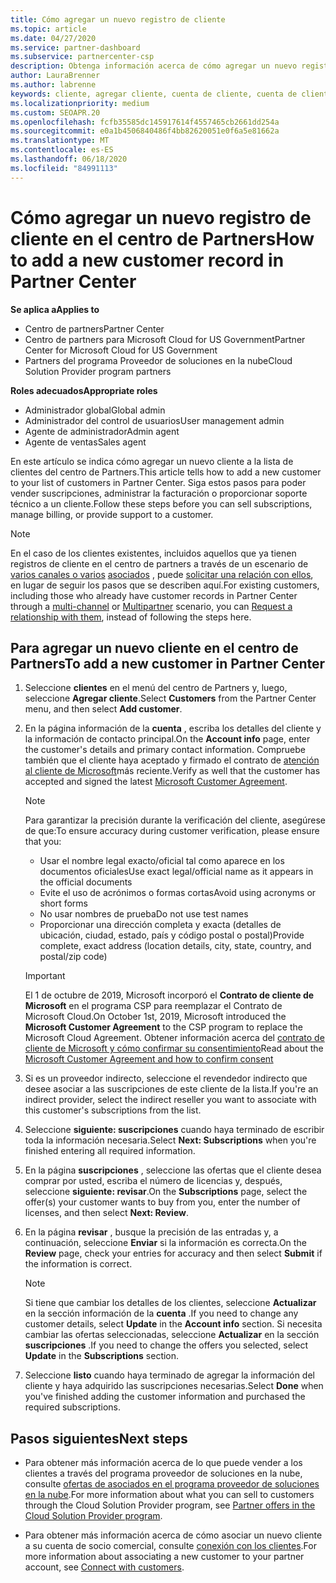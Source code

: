 ```yaml
---
title: Cómo agregar un nuevo registro de cliente
ms.topic: article
ms.date: 04/27/2020
ms.service: partner-dashboard
ms.subservice: partnercenter-csp
description: Obtenga información acerca de cómo agregar un nuevo registro de cliente en el centro de Partners. A continuación, puede vender las suscripciones del cliente, administrar la facturación o proporcionar soporte al cliente.
author: LauraBrenner
ms.author: labrenne
keywords: cliente, agregar cliente, cuenta de cliente, cuenta de cliente en el centro de Partners, clientes, agregar clientes, crear cuenta de cliente
ms.localizationpriority: medium
ms.custom: SEOAPR.20
ms.openlocfilehash: fcfb35585dc145917614f4557465cb2661dd254a
ms.sourcegitcommit: e0a1b4506840486f4bb82620051e0f6a5e81662a
ms.translationtype: MT
ms.contentlocale: es-ES
ms.lasthandoff: 06/18/2020
ms.locfileid: "84991113"
---
```

# <a name="how-to-add-a-new-customer-record-in-partner-center"></a><span data-ttu-id="7da17-105">Cómo agregar un nuevo registro de cliente en el centro de Partners</span><span class="sxs-lookup"><span data-stu-id="7da17-105">How to add a new customer record in Partner Center</span></span>

<span data-ttu-id="7da17-106">**Se aplica a**</span><span class="sxs-lookup"><span data-stu-id="7da17-106">**Applies to**</span></span>

- <span data-ttu-id="7da17-107">Centro de partners</span><span class="sxs-lookup"><span data-stu-id="7da17-107">Partner Center</span></span>
- <span data-ttu-id="7da17-108">Centro de partners para Microsoft Cloud for US Government</span><span class="sxs-lookup"><span data-stu-id="7da17-108">Partner Center for Microsoft Cloud for US Government</span></span>
- <span data-ttu-id="7da17-109">Partners del programa Proveedor de soluciones en la nube</span><span class="sxs-lookup"><span data-stu-id="7da17-109">Cloud Solution Provider program partners</span></span>

<span data-ttu-id="7da17-110">**Roles adecuados**</span><span class="sxs-lookup"><span data-stu-id="7da17-110">**Appropriate roles**</span></span>

- <span data-ttu-id="7da17-111">Administrador global</span><span class="sxs-lookup"><span data-stu-id="7da17-111">Global admin</span></span>
- <span data-ttu-id="7da17-112">Administrador del control de usuarios</span><span class="sxs-lookup"><span data-stu-id="7da17-112">User management admin</span></span>
- <span data-ttu-id="7da17-113">Agente de administrador</span><span class="sxs-lookup"><span data-stu-id="7da17-113">Admin agent</span></span>
- <span data-ttu-id="7da17-114">Agente de ventas</span><span class="sxs-lookup"><span data-stu-id="7da17-114">Sales agent</span></span>

<span data-ttu-id="7da17-115">En este artículo se indica cómo agregar un nuevo cliente a la lista de clientes del centro de Partners.</span><span class="sxs-lookup"><span data-stu-id="7da17-115">This article tells how to add a new customer to your list of customers in Partner Center.</span></span> <span data-ttu-id="7da17-116">Siga estos pasos para poder vender suscripciones, administrar la facturación o proporcionar soporte técnico a un cliente.</span><span class="sxs-lookup"><span data-stu-id="7da17-116">Follow these steps before you can sell subscriptions, manage billing, or provide support to a customer.</span></span>

>[!NOTE]
><span data-ttu-id="7da17-117">En el caso de los clientes existentes, incluidos aquellos que ya tienen registros de cliente en el centro de partners a través de un escenario de [varios canales o varios](multichannel.md) [asociados](multipartner.md) , puede [solicitar una relación con ellos](request-a-relationship-with-a-customer.md), en lugar de seguir los pasos que se describen aquí.</span><span class="sxs-lookup"><span data-stu-id="7da17-117">For existing customers, including those who already have customer records in Partner Center through a [multi-channel](multichannel.md) or [Multipartner](multipartner.md) scenario, you can [Request a relationship with them](request-a-relationship-with-a-customer.md), instead of following the steps here.</span></span>

## <a name="to-add-a-new-customer-in-partner-center"></a><span data-ttu-id="7da17-118">Para agregar un nuevo cliente en el centro de Partners</span><span class="sxs-lookup"><span data-stu-id="7da17-118">To add a new customer in Partner Center</span></span>

1. <span data-ttu-id="7da17-119">Seleccione **clientes** en el menú del centro de Partners y, luego, seleccione **Agregar cliente**.</span><span class="sxs-lookup"><span data-stu-id="7da17-119">Select **Customers** from the Partner Center menu, and then select **Add customer**.</span></span>

2. <span data-ttu-id="7da17-120">En la página información de la **cuenta** , escriba los detalles del cliente y la información de contacto principal.</span><span class="sxs-lookup"><span data-stu-id="7da17-120">On the **Account info** page, enter the customer's details and primary contact information.</span></span> <span data-ttu-id="7da17-121">Compruebe también que el cliente haya aceptado y firmado el contrato de [atención al cliente de Microsoft](agreements.md)más reciente.</span><span class="sxs-lookup"><span data-stu-id="7da17-121">Verify as well that the customer has accepted and signed the latest [Microsoft Customer Agreement](agreements.md).</span></span>

   >[!NOTE]
   >
   ><span data-ttu-id="7da17-122">Para garantizar la precisión durante la verificación del cliente, asegúrese de que:</span><span class="sxs-lookup"><span data-stu-id="7da17-122">To ensure accuracy during customer verification, please ensure that you:</span></span>
   >
   >- <span data-ttu-id="7da17-123">Usar el nombre legal exacto/oficial tal como aparece en los documentos oficiales</span><span class="sxs-lookup"><span data-stu-id="7da17-123">Use exact legal/official name as it appears in the official documents</span></span>
   >- <span data-ttu-id="7da17-124">Evite el uso de acrónimos o formas cortas</span><span class="sxs-lookup"><span data-stu-id="7da17-124">Avoid using acronyms or short forms</span></span>
   >- <span data-ttu-id="7da17-125">No usar nombres de prueba</span><span class="sxs-lookup"><span data-stu-id="7da17-125">Do not use test names</span></span>
   >- <span data-ttu-id="7da17-126">Proporcionar una dirección completa y exacta (detalles de ubicación, ciudad, estado, país y código postal o postal)</span><span class="sxs-lookup"><span data-stu-id="7da17-126">Provide complete, exact address (location details, city, state, country, and postal/zip code)</span></span>

   >[!IMPORTANT]
   > <span data-ttu-id="7da17-127">El 1 de octubre de 2019, Microsoft incorporó el **Contrato de cliente de Microsoft** en el programa CSP para reemplazar el Contrato de Microsoft Cloud.</span><span class="sxs-lookup"><span data-stu-id="7da17-127">On October 1st, 2019, Microsoft introduced the **Microsoft Customer Agreement** to the CSP program to replace the Microsoft Cloud Agreement.</span></span> <span data-ttu-id="7da17-128">Obtener información acerca del [contrato de cliente de Microsoft y cómo confirmar su consentimiento](confirm-customer-agreement.md)</span><span class="sxs-lookup"><span data-stu-id="7da17-128">Read about the [Microsoft Customer Agreement and how to confirm consent](confirm-customer-agreement.md)</span></span>
  
3. <span data-ttu-id="7da17-129">Si es un proveedor indirecto, seleccione el revendedor indirecto que desee asociar a las suscripciones de este cliente de la lista.</span><span class="sxs-lookup"><span data-stu-id="7da17-129">If you're an indirect provider, select the indirect reseller you want to associate with this customer's subscriptions from the list.</span></span>

4. <span data-ttu-id="7da17-130">Seleccione **siguiente: suscripciones** cuando haya terminado de escribir toda la información necesaria.</span><span class="sxs-lookup"><span data-stu-id="7da17-130">Select **Next: Subscriptions** when you're finished entering all required information.</span></span>

5. <span data-ttu-id="7da17-131">En la página **suscripciones** , seleccione las ofertas que el cliente desea comprar por usted, escriba el número de licencias y, después, seleccione **siguiente: revisar**.</span><span class="sxs-lookup"><span data-stu-id="7da17-131">On the **Subscriptions** page, select the offer(s) your customer wants to buy from you, enter the number of licenses, and then select **Next: Review**.</span></span>

6. <span data-ttu-id="7da17-132">En la página **revisar** , busque la precisión de las entradas y, a continuación, seleccione **Enviar** si la información es correcta.</span><span class="sxs-lookup"><span data-stu-id="7da17-132">On the **Review** page, check your entries for accuracy and then select **Submit** if the information is correct.</span></span>

   >[!NOTE]
   ><span data-ttu-id="7da17-133">Si tiene que cambiar los detalles de los clientes, seleccione **Actualizar** en la sección información de la **cuenta** .</span><span class="sxs-lookup"><span data-stu-id="7da17-133">If you need to change any customer details, select **Update** in the **Account info** section.</span></span> <span data-ttu-id="7da17-134">Si necesita cambiar las ofertas seleccionadas, seleccione **Actualizar** en la sección **suscripciones** .</span><span class="sxs-lookup"><span data-stu-id="7da17-134">If you need to change the offers you selected, select **Update** in the **Subscriptions** section.</span></span>

7. <span data-ttu-id="7da17-135">Seleccione **listo** cuando haya terminado de agregar la información del cliente y haya adquirido las suscripciones necesarias.</span><span class="sxs-lookup"><span data-stu-id="7da17-135">Select **Done** when you've finished adding the customer information and purchased the required subscriptions.</span></span>

## <a name="next-steps"></a><span data-ttu-id="7da17-136">Pasos siguientes</span><span class="sxs-lookup"><span data-stu-id="7da17-136">Next steps</span></span>

- <span data-ttu-id="7da17-137">Para obtener más información acerca de lo que puede vender a los clientes a través del programa proveedor de soluciones en la nube, consulte [ofertas de asociados en el programa proveedor de soluciones en la nube](csp-offers.md).</span><span class="sxs-lookup"><span data-stu-id="7da17-137">For more information about what you can sell to customers through the Cloud Solution Provider program, see [Partner offers in the Cloud Solution Provider program](csp-offers.md).</span></span>

- <span data-ttu-id="7da17-138">Para obtener más información acerca de cómo asociar un nuevo cliente a su cuenta de socio comercial, consulte [conexión con los clientes](customer-accounts.md).</span><span class="sxs-lookup"><span data-stu-id="7da17-138">For more information about associating a new customer to your partner account, see [Connect with customers](customer-accounts.md).</span></span>
